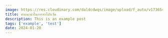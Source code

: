 ```yaml
---
image: https://res.cloudinary.com/daldcdwqs/image/upload/f_auto/v1736545568/learn-wrikka-com/dd70l2wgy6hrrctoiidv.webp
title: คำแนะนำในการทำโปรเจ็ค
description: This is an example post
tags: ['example', 'test']
date: 2024-01-20
---
```


